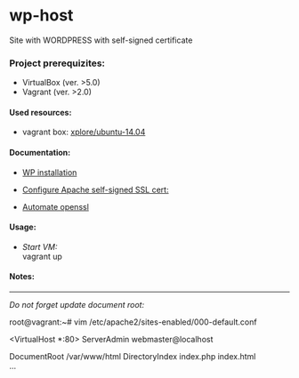 # wp-host
  Site with WORDPRESS with self-signed certificate



### Project prerequizites:
- VirtualBox (ver. >5.0)
- Vagrant (ver. >2.0)

#### Used resources:
- vagrant box: [xplore/ubuntu-14.04](https://app.vagrantup.com/xplore/boxes/ubuntu-14.04)
  


#### Documentation:
- [WP installation](https://www.digitalocean.com/community/tutorials/how-to-install-wordpress-on-ubuntu-14-04)
- [Configure Apache self-signed SSL cert:](https://www.sslshopper.com/article-how-to-create-and-install-an-apache-self-signed-certificate.html)

- [Automate openssl](https://www.shellhacks.com/create-csr-openssl-without-prompt-non-interactive/)

#### Usage:

- _Start VM:_    
   vagrant up  

#### Notes:
--------------------------------------------------------------------
_Do not forget update document root:_

root@vagrant:~# vim /etc/apache2/sites-enabled/000-default.conf 

<VirtualHost *:80>
  ServerAdmin webmaster@localhost

  DocumentRoot /var/www/html
  DirectoryIndex index.php index.html  
  ...  

